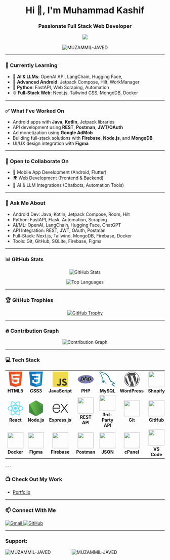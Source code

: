 <h1 align="center">Hi 👋, I'm Muhammad Kashif</h1>
<h3 align="center">Passionate Full Stack Web Developer</h3>

<p align="center">
  <img src="https://readme-typing-svg.herokuapp.com?font=Roboto&color=%23F7D15A&size=22&center=true&vCenter=true&lines=Dev+Expert;Full+Stack+Web+Developer;WordPress+%26+Shopify+Specialist;Custom+Theme+%26+Plugin+Developer;REST+API+%26+Third-Party+API+Expert;Portal+%26+Dashboard+Creator;Open+to+Collaborate" />
</p>


<p align="center"> 
  <img src="https://komarev.com/ghpvc/?username=MUZAMMIL-JAVED&label=Profile%20views&color=0e75b6&style=flat" alt="MUZAMMIL-JAVED" />
</p>

---

### 🌱 Currently Learning
- 🧠 **AI & LLMs**: OpenAI API, LangChain, Hugging Face, 
- 📱 **Advanced Android**: Jetpack Compose, Hilt, WorkManager  
- 🐍 **Python**: FastAPI, Web Scraping, Automation  
- 🌐 **Full-Stack Web**: Next.js, Tailwind CSS, MongoDB, Docker  

---

### ✅ What I’ve Worked On
- Android apps with **Java**, **Kotlin**, Jetpack libraries  
- API development using **REST**, **Postman**, **JWT/OAuth**  
- Ad monetization using **Google AdMob**  
- Building full-stack solutions with **Firebase**, **Node.js**, and **MongoDB**  
- UI/UX design integration with **Figma**  

---

### 🤝 Open to Collaborate On
- 📱 Mobile App Development (Android, Flutter)  
- 🌍 Web Development (Frontend & Backend)  
- 🤖 AI & LLM Integrations (Chatbots, Automation Tools)

---

### 💬 Ask Me About
- Android Dev: Java, Kotlin, Jetpack Compose, Room, Hilt  
- Python: FastAPI, Flask, Automation, Scraping  
- AI/ML: OpenAI, LangChain, Hugging Face, ChatGPT  
- API Integration: REST, JWT, OAuth, Postman  
- Full-Stack: Next.js, Tailwind, MongoDB, Firebase, Docker  
- Tools: Git, GitHub, SQLite, Firebase, Figma  

---

### 📊 GitHub Stats
<p align="center">
  <img src="https://github-readme-stats.vercel.app/api?username=MUZAMMIL-JAVED&show_icons=true&theme=radical" alt="GitHub Stats" />
</p>


<p align="center">
  <img src="https://github-readme-stats.vercel.app/api/top-langs?username=MUZAMMIL-JAVED&show_icons=true&locale=en&layout=compact&langs_count=8&theme=radical" alt="Top Languages" />
</p>  

---

### 🏆 GitHub Trophies
<p align="center">
  <a href="https://github.com/ryo-ma/github-profile-trophy">
    <img src="https://github-profile-trophy.vercel.app/?username=MUZAMMIL-JAVED&theme=radical&margin-w=15&margin-h=15" alt="GitHub Trophy" />
  </a>
</p>

---

### 🔥 Contribution Graph
<p align="center">
  <img src="https://github-readme-activity-graph.vercel.app/graph?username=MUZAMMIL-JAVED&theme=tokyo-night&bg_color=000000&color=FFFFFF&line=FFA500&point=FFFFFF" alt="Contribution Graph" />
</p>

---

### 💻 Tech Stack

<table align="center"> <tr> <!-- HTML --> <td align="center"> <img src="https://raw.githubusercontent.com/devicons/devicon/master/icons/html5/html5-original.svg" width="50" height="50"/><br><b>HTML5</b> </td> <!-- CSS --> <td align="center"> <img src="https://raw.githubusercontent.com/devicons/devicon/master/icons/css3/css3-original.svg" width="50" height="50"/><br><b>CSS3</b> </td> <!-- JavaScript --> <td align="center"> <img src="https://raw.githubusercontent.com/devicons/devicon/master/icons/javascript/javascript-original.svg" width="50" height="50"/><br><b>JavaScript</b> </td> <!-- PHP --> <td align="center"> <img src="https://raw.githubusercontent.com/devicons/devicon/master/icons/php/php-original.svg" width="50" height="50"/><br><b>PHP</b> </td> <!-- MySQL --> <td align="center"> <img src="https://raw.githubusercontent.com/devicons/devicon/master/icons/mysql/mysql-original.svg" width="50" height="50"/><br><b>MySQL</b> </td> <!-- WordPress --> <td align="center"> <img src="https://raw.githubusercontent.com/devicons/devicon/master/icons/wordpress/wordpress-plain.svg" width="50" height="50"/><br><b>WordPress</b> </td> <!-- Shopify --> <td align="center"> <img src="https://cdn.worldvectorlogo.com/logos/shopify.svg" width="50" height="50"/><br><b>Shopify</b> </td> <!-- Liquid --> <td align="center"> <img src="https://cdn.worldvectorlogo.com/logos/shopify-2.svg" width="50" height="50"/><br><b>Liquid</b> </td> </tr> <tr> <!-- React --> <td align="center"> <img src="https://raw.githubusercontent.com/devicons/devicon/master/icons/react/react-original.svg" width="50" height="50"/><br><b>React</b> </td> <!-- Node.js --> <td align="center"> <img src="https://raw.githubusercontent.com/devicons/devicon/master/icons/nodejs/nodejs-original.svg" width="50" height="50"/><br><b>Node.js</b> </td> <!-- Express.js --> <td align="center"> <img src="https://raw.githubusercontent.com/devicons/devicon/master/icons/express/express-original.svg" width="50" height="50"/><br><b>Express.js</b> </td> <!-- REST API --> <td align="center"> <img src="https://www.vectorlogo.zone/logos/getpostman/getpostman-icon.svg" width="50" height="50"/><br><b>REST API</b> </td> <!-- Third-Party API --> <td align="center"> <img src="https://img.icons8.com/external-outline-design-circle/64/external-api-data-analytics-outline-design-circle.png" width="50" height="50"/><br><b>3rd-Party API</b> </td> <!-- Git --> <td align="center"> <img src="https://www.vectorlogo.zone/logos/git-scm/git-scm-icon.svg" width="50" height="50"/><br><b>Git</b> </td> <!-- GitHub --> <td align="center"> <img src="https://cdn.jsdelivr.net/gh/devicons/devicon/icons/github/github-original.svg" width="50" height="50"/><br><b>GitHub</b> </td> <!-- Tailwind CSS --> <td align="center"> <img src="https://www.vectorlogo.zone/logos/tailwindcss/tailwindcss-icon.svg" width="50" height="50"/><br><b>Tailwind CSS</b> </td> </tr> <tr> <!-- Docker --> <td align="center"> <img src="https://www.vectorlogo.zone/logos/docker/docker-icon.svg" width="50" height="50"/><br><b>Docker</b> </td> <!-- Figma --> <td align="center"> <img src="https://www.vectorlogo.zone/logos/figma/figma-icon.svg" width="50" height="50"/><br><b>Figma</b> </td> <!-- Firebase --> <td align="center"> <img src="https://www.vectorlogo.zone/logos/firebase/firebase-icon.svg" width="50" height="50"/><br><b>Firebase</b> </td> <!-- Postman --> <td align="center"> <img src="https://www.vectorlogo.zone/logos/getpostman/getpostman-icon.svg" width="50" height="50"/><br><b>Postman</b> </td> <!-- JSON --> <td align="center"> <img src="https://www.vectorlogo.zone/logos/json/json-icon.svg" width="50" height="50"/><br><b>JSON</b> </td> <!-- cPanel --> <td align="center"> <img src="https://upload.wikimedia.org/wikipedia/commons/0/0b/CPanel_logo.svg" width="50" height="50"/><br><b>cPanel</b> </td> <!-- VS Code --> <td align="center"> <img src="https://cdn.jsdelivr.net/gh/devicons/devicon/icons/vscode/vscode-original.svg" width="50" height="50"/><br><b>VS Code</b> </td> </tr> </table>
---

### 📺 Check Out My Work

- <a href="https://lucky-pika-c12d6d.netlify.app/" target="_blank" rel="noopener noreferrer">Portfolio</a>

---

### 📫 Connect With Me
<p align="left">
  <a href="mailto:muzammiljavedd@gmail.com">
    <img src="https://img.shields.io/badge/Gmail-D14836?style=for-the-badge&logo=gmail&logoColor=white" alt="Gmail" />
  </a>
  <a href="https://github.com/MUZAMMIL-JAVED">
    <img src="https://img.shields.io/badge/GitHub-181717?style=for-the-badge&logo=github&logoColor=white" alt="GitHub" />
  </a>
</p>

---

<h3 align="left">Support:</h3>
<p><a href="https://www.buymeacoffee.com/MUZAMMIL-JAVED"> <img align="left" src="https://cdn.buymeacoffee.com/buttons/v2/default-yellow.png" height="50" width="210" alt="MUZAMMIL-JAVED" /></a><a href="https://ko-fi.com/MUZAMMIL-JAVED"> <img align="left" src="https://cdn.ko-fi.com/cdn/kofi3.png?v=3" height="50" width="210" alt="MUZAMMIL-JAVED" /></a></p><br><br>
